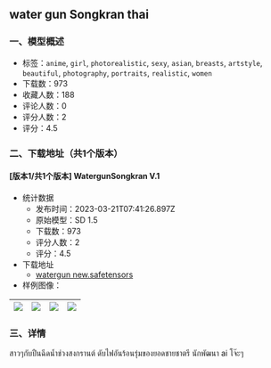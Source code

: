 ## water gun Songkran thai
### 一、模型概述

- 标签：`anime`, `girl`, `photorealistic`, `sexy`, `asian`, `breasts`, `artstyle`, `beautiful`, `photography`, `portraits`, `realistic`, `women`
- 下载数：973
- 收藏人数：188
- 评论人数：0
- 评分人数：2
- 评分：4.5

### 二、下载地址（共1个版本）

#### [版本1/共1个版本] WatergunSongkran V.1

- 统计数据
  - 发布时间：2023-03-21T07:41:26.897Z
  - 原始模型：SD 1.5
  - 下载数：973
  - 评分人数：2
  - 评分：4.5
- 下载地址
  - [watergun new.safetensors](https://civitai.com/api/download/models/26469)
- 样例图像：

| <img src="https://image.civitai.com/xG1nkqKTMzGDvpLrqFT7WA/3df4acad-ba58-49c2-66f9-93ac22842600/width=450/291736.jpeg" /> | <img src="https://image.civitai.com/xG1nkqKTMzGDvpLrqFT7WA/fd5d8c44-4274-4254-97c3-885970af2500/width=450/291760.jpeg" /> | <img src="https://image.civitai.com/xG1nkqKTMzGDvpLrqFT7WA/a3093786-9478-4568-e244-125da6e1f900/width=450/291743.jpeg" /> | <img src="https://image.civitai.com/xG1nkqKTMzGDvpLrqFT7WA/10f810a0-9da6-4cd2-d356-a617b40fd200/width=450/291742.jpeg" /> |
| ---- | ---- | ---- | ---- |


### 三、详情
<p>สาวๆกับปืนฉีดน้ำช่วงสงกรานต์ ดับไฟอันร้อนรุ่มของยอดชายชาตรี นักพัฒนา ai โจ๊ะๆ</p>